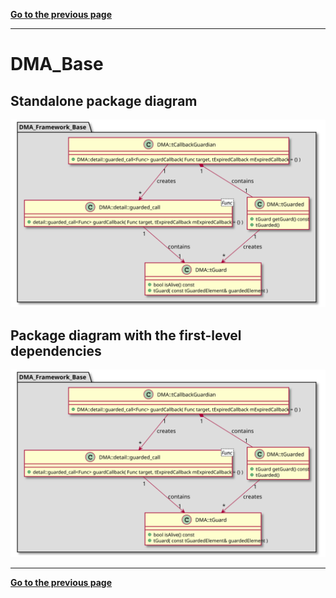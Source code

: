 [**Go to the previous page**](../../../../../md/dev_docs/dev_docs.md)

----

# DMA_Base

## Standalone package diagram

![Class diagram with dependencies](../../../../../md/dev_docs/puml/DMA_Framework_Base_standalone.svg)

## Package diagram with the first-level dependencies

![Class diagram with dependencies](../../../../../md/dev_docs/puml/DMA_Framework_Base.svg)

----

[**Go to the previous page**](../../../../../md/dev_docs/dev_docs.md)